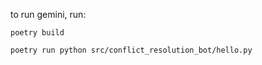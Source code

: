 

to run gemini, run:

```
poetry build
```

```
poetry run python src/conflict_resolution_bot/hello.py
```